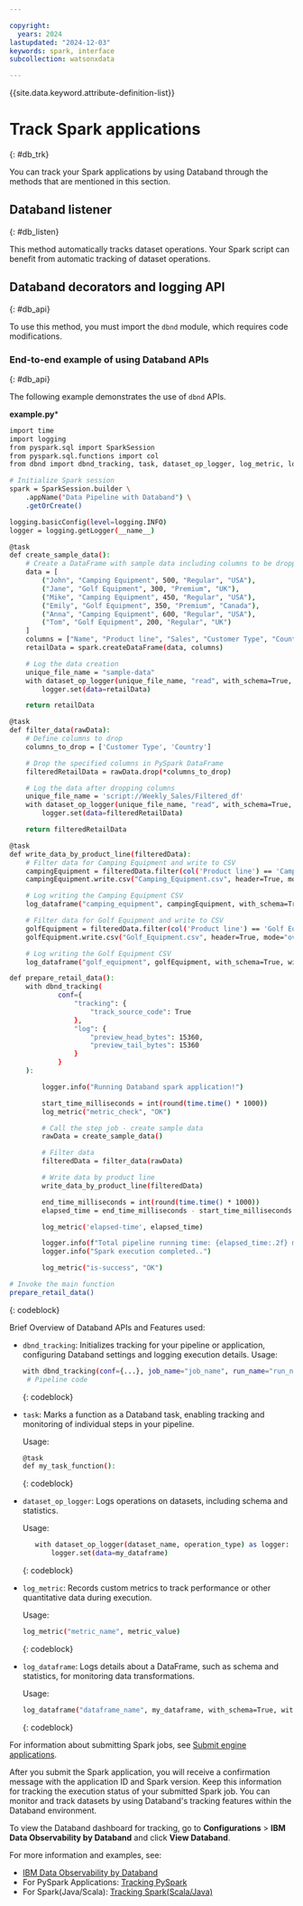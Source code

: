 ```yaml
---

copyright:
  years: 2024
lastupdated: "2024-12-03"
keywords: spark, interface
subcollection: watsonxdata

---
```


{{site.data.keyword.attribute-definition-list}}

# Track Spark applications
{: #db_trk}

You can track your Spark applications by using Databand through the methods that are mentioned in this section.

## Databand listener
{: #db_listen}

This method automatically tracks dataset operations. Your Spark script can benefit from automatic tracking of dataset operations.

## Databand decorators and logging API
{: #db_api}

To use this method, you must import the `dbnd` module, which requires code modifications.

### End-to-end example of using Databand APIs
{: #db_api}

The following example demonstrates the use of `dbnd` APIs.

**example.py***

```bash
import time
import logging
from pyspark.sql import SparkSession
from pyspark.sql.functions import col
from dbnd import dbnd_tracking, task, dataset_op_logger, log_metric, log_dataframe

# Initialize Spark session
spark = SparkSession.builder \
    .appName("Data Pipeline with Databand") \
    .getOrCreate()

logging.basicConfig(level=logging.INFO)
logger = logging.getLogger(__name__)

@task
def create_sample_data():
    # Create a DataFrame with sample data including columns to be dropped
    data = [
        ("John", "Camping Equipment", 500, "Regular", "USA"),
        ("Jane", "Golf Equipment", 300, "Premium", "UK"),
        ("Mike", "Camping Equipment", 450, "Regular", "USA"),
        ("Emily", "Golf Equipment", 350, "Premium", "Canada"),
        ("Anna", "Camping Equipment", 600, "Regular", "USA"),
        ("Tom", "Golf Equipment", 200, "Regular", "UK")
    ]
    columns = ["Name", "Product line", "Sales", "Customer Type", "Country"]
    retailData = spark.createDataFrame(data, columns)

    # Log the data creation
    unique_file_name = "sample-data"
    with dataset_op_logger(unique_file_name, "read", with_schema=True, with_preview=True, with_stats=True) as logger:
        logger.set(data=retailData)

    return retailData

@task
def filter_data(rawData):
    # Define columns to drop
    columns_to_drop = ['Customer Type', 'Country']

    # Drop the specified columns in PySpark DataFrame
    filteredRetailData = rawData.drop(*columns_to_drop)

    # Log the data after dropping columns
    unique_file_name = 'script://Weekly_Sales/Filtered_df'
    with dataset_op_logger(unique_file_name, "read", with_schema=True, with_preview=True) as logger:
        logger.set(data=filteredRetailData)

    return filteredRetailData

@task
def write_data_by_product_line(filteredData):
    # Filter data for Camping Equipment and write to CSV
    campingEquipment = filteredData.filter(col('Product line') == 'Camping Equipment')
    campingEquipment.write.csv("Camping_Equipment.csv", header=True, mode="overwrite")

    # Log writing the Camping Equipment CSV
    log_dataframe("camping_equipment", campingEquipment, with_schema=True, with_stats=True)

    # Filter data for Golf Equipment and write to CSV
    golfEquipment = filteredData.filter(col('Product line') == 'Golf Equipment')
    golfEquipment.write.csv("Golf_Equipment.csv", header=True, mode="overwrite")

    # Log writing the Golf Equipment CSV
    log_dataframe("golf_equipment", golfEquipment, with_schema=True, with_stats=True)

def prepare_retail_data():
    with dbnd_tracking(
            conf={
                "tracking": {
                    "track_source_code": True
                },
                "log": {
                    "preview_head_bytes": 15360,
                    "preview_tail_bytes": 15360
                }
            }
    ):

        logger.info("Running Databand spark application!")

        start_time_milliseconds = int(round(time.time() * 1000))
        log_metric("metric_check", "OK")

        # Call the step job - create sample data
        rawData = create_sample_data()

        # Filter data
        filteredData = filter_data(rawData)

        # Write data by product line
        write_data_by_product_line(filteredData)

        end_time_milliseconds = int(round(time.time() * 1000))
        elapsed_time = end_time_milliseconds - start_time_milliseconds

        log_metric('elapsed-time', elapsed_time)

        logger.info(f"Total pipeline running time: {elapsed_time:.2f} milliseconds")
        logger.info("Spark execution completed..")

        log_metric("is-success", "OK")

# Invoke the main function
prepare_retail_data()
```
{: codeblock}

Brief Overview of Databand APIs and Features used:

- `dbnd_tracking`: Initializes tracking for your pipeline or application, configuring Databand settings and logging execution details.
   Usage:

   ```bash
   with dbnd_tracking(conf={...}, job_name="job_name", run_name="run_name"):
    # Pipeline code
   ```
   {: codeblock}

- `task`: Marks a function as a Databand task, enabling tracking and monitoring of individual steps in your pipeline.

   Usage:

   ```bash
   @task
   def my_task_function():
   ```
   {: codeblock}

- `dataset_op_logger`: Logs operations on datasets, including schema and statistics.

   Usage:

   ```bash
      with dataset_op_logger(dataset_name, operation_type) as logger:
          logger.set(data=my_dataframe)
   ```
   {: codeblock}

- `log_metric`: Records custom metrics to track performance or other quantitative data during execution.

   Usage:

   ```bash
   log_metric("metric_name", metric_value)
   ```
   {: codeblock}

- `log_dataframe`: Logs details about a DataFrame, such as schema and statistics, for monitoring data transformations.

   Usage:

   ```bash
   log_dataframe("dataframe_name", my_dataframe, with_schema=True, with_stats=True)
   ```
   {: codeblock}

For information about submitting Spark jobs, see [Submit engine applications](https://cloud.ibm.com/apidocs/watsonxdata#create-spark-engine-application).

After you submit the Spark application, you will receive a confirmation message with the application ID and Spark version. Keep this information for tracking the execution status of your submitted Spark job. You can monitor and track datasets by using Databand's tracking features within the Databand environment.

To view the Databand dashboard for tracking, go to **Configurations** > **IBM Data Observability by Databand** and click **View Databand**.

For more information and examples, see:

- [IBM Data Observability by Databand](https://www.ibm.com/docs/en/dobd?topic=getting-started)
- For PySpark Applications: [Tracking PySpark](https://www.ibm.com/docs/en/dobd?topic=applications-tracking-pyspark)
- For Spark(Java/Scala): [Tracking Spark(Scala/Java)](https://www.ibm.com/docs/en/dobd?topic=applications-tracking-spark-scalajava)
